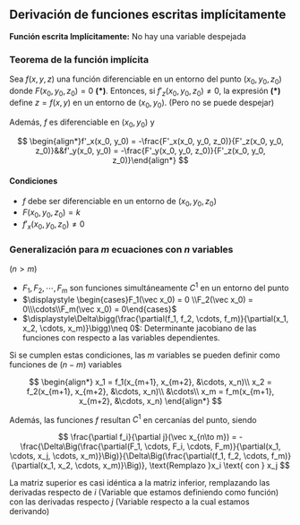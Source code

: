 ## Derivación de funciones escritas implícitamente

**Función escrita Implícitamente:** No hay una variable despejada

### Teorema de la función implícita

Sea $f(x,y,z)$ una función diferenciable en un entorno del punto $(x_0, y_0, z_0)$ donde $F(x_0, y_0, z_0) = 0$ **(\*)**. Entonces, si $f'_z(x_0, y_0, z_0) \neq 0$, la expresión **(\*)** define $z=f(x,y)$ en un entorno de $(x_0, y_0)$. (Pero no se puede despejar)

Además, $f$ es diferenciable en $(x_0, y_0)$ y

$$
\begin{align*}f'_x(x_0,  y_0) = -\frac{F'_x(x_0, y_0, z_0)}{F'_z(x_0, y_0, z_0)}&&f'_y(x_0,  y_0) = -\frac{F'_y(x_0, y_0, z_0)}{F'_z(x_0, y_0, z_0)}\end{align*}
$$

#### Condiciones

- $f$ debe ser diferenciable en un entorno de $(x_0, y_0, z_0)$
- $F(x_0, y_0, z_0) = k$
- $f'_x(x_0, y_0, z_0) \neq 0$

### Generalización para $m$ ecuaciones con $n$ variables

$(n>m)$

- $F_1, F_2, \cdots, F_m$ son funciones simultáneamente $C^1$ en un entorno del punto
- $\displaystyle \begin{cases}F_1(\vec x_0) = 0 \\F_2(\vec x_0) = 0\\\cdots\\F_m(\vec x_0) = 0\end{cases}$
- $\displaystyle\Delta\bigg(\frac{\partial(f_1, f_2, \cdots, f_m)}{\partial(x_1, x_2, \cdots, x_m)}\bigg)\neq 0$: Determinante jacobiano de las funciones con respecto a las variables dependientes.

Si se cumplen estas condiciones, las $m$ variables se pueden definir como funciones de $(n-m)$ variables

$$
\begin{align*}
x_1 = f_1(x_{m+1}, x_{m+2}, &\cdots, x_n)\\
x_2 = f_2(x_{m+1}, x_{m+2}, &\cdots, x_n)\\
&\cdots\\
x_m = f_m(x_{m+1}, x_{m+2}, &\cdots, x_n)
\end{align*}
$$

Además, las funciones $f$ resultan $C^1$ en cercanías del punto, siendo

$$
\frac{\partial f_i}{\partial j}(\vec x_{n\to m}) = -\frac{\Delta\Big(\frac{\partial(F_1, \cdots, F_i, \cdots, F_m)}{\partial(x_1, \cdots, x_j, \cdots, x_m)}\Big)}{\Delta\Big(\frac{\partial(f_1, f_2, \cdots, f_m)}{\partial(x_1, x_2, \cdots, x_m)}\Big)}, \text{Remplazo }x_i \text{ con } x_j
$$

La matriz superior es casi idéntica a la matriz inferior, remplazando las derivadas respecto de $i$ (Variable que estamos definiendo como función) con las derivadas respecto $j$ (Variable respecto a la cual estamos derivando)
